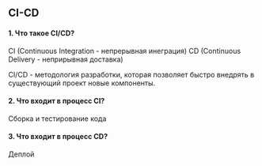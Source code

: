 ## CI-CD

#### 1. Что такое CI/CD?
CI (Continuous Integration - непрерывная инеграция)
CD (Continuous Delivery - неприрывная доставка)

CI/CD - методология разработки, которая позволяет быстро внедрять в существующий проект новые компоненты.

#### 2. Что входит в процесс CI?
Сборка и тестирование кода

#### 3. Что входит в процесс CD?
Деплой
